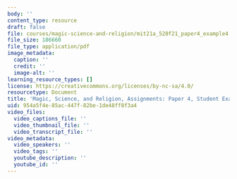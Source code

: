 ```yaml
---
body: ''
content_type: resource
draft: false
file: courses/magic-science-and-religion/mit21a_520f21_paper4_example4.pdf
file_size: 186660
file_type: application/pdf
image_metadata:
  caption: ''
  credit: ''
  image-alt: ''
learning_resource_types: []
license: https://creativecommons.org/licenses/by-nc-sa/4.0/
resourcetype: Document
title: 'Magic, Science, and Religion, Assignments: Paper 4, Student Example 4'
uid: 954a5f4e-85ac-447f-82be-1de48ff8f3a4
video_files:
  video_captions_file: ''
  video_thumbnail_file: ''
  video_transcript_file: ''
video_metadata:
  video_speakers: ''
  video_tags: ''
  youtube_description: ''
  youtube_id: ''
---
```

